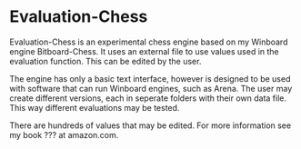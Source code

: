 # Evaluation-Chess
Evaluation-Chess is an experimental chess engine based on my Winboard engine Bitboard-Chess. It uses an external file to use values used in the evaluation function. This can be edited by the user.

The engine has only a basic text interface, however is designed to be used with software that can run Winboard engines, such as Arena. The user may create different versions, each in seperate folders with their own data file. This way different evaluations may be tested.

There are hundreds of values that may be edited. For more information see my book ??? at amazon.com.
